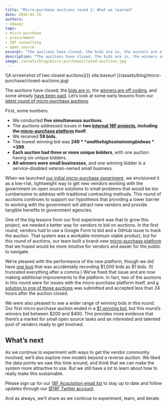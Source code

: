 ```yaml
---
title: "Micro-purchase auctions round 2: What we learned"
date: 2016-01-15
authors:
- vdavez
tags:
- micro-purchase
- procurement
- 18f consulting
- open source
excerpt: "The auctions have closed, the bids are in, the winners are off coding, and some already have been paid. Let’s look at some early lessons from our latest round of micro-purchase auctions."
description: "The auctions have closed, the bids are in, the winners are off coding, and some already have been paid. Let’s look at some early lessons from our latest round of micro-purchase auctions."
image: /assets/blog/micro-purchase/closed-auctions.jpg
---
```


![A screenshot of two closed auctions]({{ site.baseurl }}/assets/blog/micro-purchase/closed-auctions.jpg)

The auctions have closed, the [bids are
in](https://micropurchase.18f.gov/), the [winners are off
coding](https://github.com/18F/micropurchase/issues/217#issuecomment-171616476),
and some already [have been
paid](https://twitter.com/18F/status/687389170717863937). Let’s look at
some early lessons from our [latest round of micro-purchase
auctions](https://micropurchase.18f.gov/).

First, some numbers.

-   We conducted **five simultaneous auctions.**
-   The auctions addressed issues in **two [internal 18F projects](https://github.com/18F/tock), including the [micro-purchase platform](https://github.com/18F/micropurchase/) itself**.
-   We received **59 bids.**
-   The lowest winning bid was **$249** and the highest winning bid was **$399**.
-   **Each auction had three or more unique bidders**, with one auction having six unique bidders.
-   **All winners were small businesses**, and one winning bidder is a service-disabled veteran-owned small business.

When we launched [our initial micro-purchase
experiment](https://18f.gsa.gov/2015/10/26/micro-purchase-criteria-announcement/),
we envisioned it as a low-risk, lightweight way to get new vendors
working with the government on open source solutions to small problems
that would be too cumbersome to address with traditional contracting
methods. This round of auctions continues to support our hypothesis that
providing a lower barrier to working with the government will attract
new vendors and provide tangible benefits to government agencies.

One of the big lessons from our first experiment was that to grow this
project, we needed a better way for vendors to bid on auctions. In the
first round, vendors had to use a Google Form to bid and a GitHub issue
to track the auction. That system was a workable minimum viable product,
but for this round of auctions, our team built a brand-new
[micro-purchase
platform](https://18f.gsa.gov/2016/01/07/announcing-the-18f-micro-purchase-platform/)
that we hoped would be more intuitive for vendors and easier for the
public to navigate.

We’re pleased with the performance of the new platform, though we did
have [one bug](https://twitter.com/18F/status/686662551661359104) that
was accidentally recording $1,000 bids as $1 bids. (It truncated
everything after a comma.) We’ve fixed that issue and are now making
additional improvements to the platform. In fact, two of the auctions in
this round were for issues with the micro-purchase platform itself, and
[a solution to one of those
auctions](https://github.com/18F/micropurchase/pull/237) was submitted
and accepted less than 24 hours after the auction closed.

We were also pleased to see a wider range of winning bids in this round.
Our first micro-purchase auction ended in a [$1 winning
bid](https://18f.gsa.gov/2015/11/06/micro-purchase-lessons/), but this
round’s winners bid between $200 and $400. This provides more evidence
that there’s a market for small open source tasks and an interested and
talented pool of vendors ready to get involved.

What’s next
-----------

As we continue to experiment with ways to get the vendor community
involved, we’ll also explore new models beyond a reverse auction. We
liked the data points we saw this time around, and think that we can
make the system more attractive to use. But we still have a lot to learn
about how to really make this sustainable.

Please sign up for our [18F Acquisition email
list](http://eepurl.com/bJQHFr) to stay up to date and follow updates
through our [@18F Twitter account](https://twitter.com/18F/).

And as always, we’ll share as we continue to experiment, learn, and
iterate.
